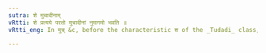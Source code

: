 ```yaml
---
sutra: शे मुचादीनाम्
vRtti: शे प्रत्यये परतो मुचादीनां नुमागमो भवति ॥
vRtti_eng: In मुच् &c, before the characteristic श of the _Tudadi_ class, the न् is placed after the vowel of the root.

---
```

